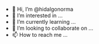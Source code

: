 - 👋 Hi, I’m @hidalgonorma
- 👀 I’m interested in ...
- 🌱 I’m currently learning ...
- 💞️ I’m looking to collaborate on ...
- 📫 How to reach me ...

<!---
hidalgonorma/hidalgonorma is a ✨ special ✨ repository because its `README.md` (this file) appears on your GitHub profile.
You can click the Preview link to take a look at your changes.
--->
